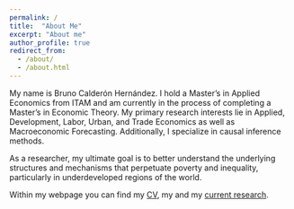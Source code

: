 ```yaml
---
permalink: /
title:  "About Me"
excerpt: "About me"
author_profile: true
redirect_from: 
  - /about/
  - /about.html
---
```


My name is Bruno Calderón Hernández. I hold a Master’s in Applied Economics from ITAM and am currently in the process of completing a Master’s in Economic Theory. My primary research interests lie in Applied, Development, Labor, Urban, and Trade Economics as well as Macroeconomic Forecasting. Additionally, I specialize in causal inference methods.

As a researcher, my ultimate goal is to better understand the underlying structures and mechanisms that perpetuate poverty and inequality, particularly in underdeveloped regions of the world.

Within my webpage you can find my [CV](files/CV.pdf), my and my [current research](https://brunocalderonh.github.io/publications/).




